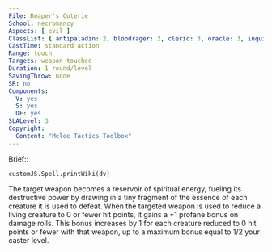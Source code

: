 ```yaml
---
File: Reaper's Coterie
School: necromancy
Aspects: [ evil ]
ClassList: { antipaladin: 2, bloodrager: 2, cleric: 3, oracle: 3, inquisitor: 3, witch: 3 }
CastTime: standard action
Range: touch
Targets: weapon touched
Duration: 1 round/level
SavingThrow: none
SR: no
Components:
  V: yes
  S: yes
  DF: yes
SLALevel: 3
Copyright:
  Content: "Melee Tactics Toolbox"
---
```

Brief:: 

```dataviewjs
customJS.Spell.printWiki(dv)
```

The target weapon becomes a reservoir of spiritual energy, fueling its destructive power by drawing in a tiny fragment of the essence of each creature it is used to defeat. When the targeted weapon is used to reduce a living creature to 0 or fewer hit points, it gains a +1 profane bonus on damage rolls. This bonus increases by 1 for each creature reduced to 0 hit points or fewer with that weapon, up to a maximum bonus equal to 1/2 your caster level.
